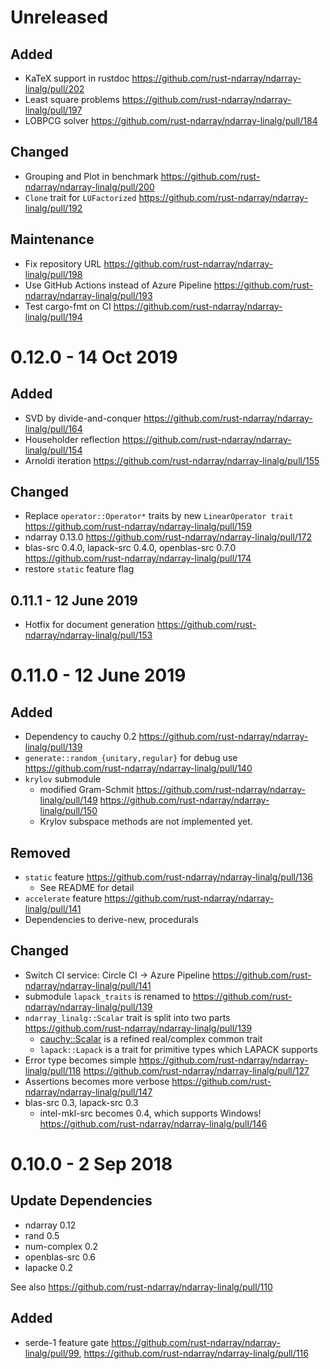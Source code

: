 Unreleased
===========

Added
------
- KaTeX support in rustdoc https://github.com/rust-ndarray/ndarray-linalg/pull/202
- Least square problems https://github.com/rust-ndarray/ndarray-linalg/pull/197
- LOBPCG solver https://github.com/rust-ndarray/ndarray-linalg/pull/184

Changed
-------
- Grouping and Plot in benchmark https://github.com/rust-ndarray/ndarray-linalg/pull/200
- `Clone` trait for `LUFactorized` https://github.com/rust-ndarray/ndarray-linalg/pull/192

Maintenance
-----------
- Fix repository URL https://github.com/rust-ndarray/ndarray-linalg/pull/198
- Use GitHub Actions instead of Azure Pipeline https://github.com/rust-ndarray/ndarray-linalg/pull/193
- Test cargo-fmt on CI https://github.com/rust-ndarray/ndarray-linalg/pull/194

0.12.0 - 14 Oct 2019
====================

Added
-----
- SVD by divide-and-conquer https://github.com/rust-ndarray/ndarray-linalg/pull/164
- Householder reflection https://github.com/rust-ndarray/ndarray-linalg/pull/154
- Arnoldi iteration https://github.com/rust-ndarray/ndarray-linalg/pull/155

Changed
----------
- Replace `operator::Operator*` traits by new `LinearOperator trait` https://github.com/rust-ndarray/ndarray-linalg/pull/159
- ndarray 0.13.0 https://github.com/rust-ndarray/ndarray-linalg/pull/172
- blas-src 0.4.0, lapack-src 0.4.0, openblas-src 0.7.0 https://github.com/rust-ndarray/ndarray-linalg/pull/174
- restore `static` feature flag

0.11.1 - 12 June 2019
---------------------

- Hotfix for document generation https://github.com/rust-ndarray/ndarray-linalg/pull/153

0.11.0 - 12 June 2019
====================

Added
--------
- Dependency to cauchy 0.2 https://github.com/rust-ndarray/ndarray-linalg/pull/139
- `generate::random_{unitary,regular}` for debug use https://github.com/rust-ndarray/ndarray-linalg/pull/140
- `krylov` submodule
  - modified Gram-Schmit https://github.com/rust-ndarray/ndarray-linalg/pull/149 https://github.com/rust-ndarray/ndarray-linalg/pull/150
  - Krylov subspace methods are not implemented yet.

Removed
----------
- `static` feature https://github.com/rust-ndarray/ndarray-linalg/pull/136
  - See README for detail
- `accelerate` feature https://github.com/rust-ndarray/ndarray-linalg/pull/141
- Dependencies to derive-new, procedurals

Changed
---------
- Switch CI service: Circle CI -> Azure Pipeline https://github.com/rust-ndarray/ndarray-linalg/pull/141
- submodule `lapack_traits` is renamed to https://github.com/rust-ndarray/ndarray-linalg/pull/139
- `ndarray_linalg::Scalar` trait is split into two parts https://github.com/rust-ndarray/ndarray-linalg/pull/139
  - [cauchy::Scalar](https://docs.rs/cauchy/0.2.0/cauchy/trait.Scalar.html) is a refined real/complex common trait
  - `lapack::Lapack` is a trait for primitive types which LAPACK supports
- Error type becomes simple https://github.com/rust-ndarray/ndarray-linalg/pull/118 https://github.com/rust-ndarray/ndarray-linalg/pull/127
- Assertions becomes more verbose https://github.com/rust-ndarray/ndarray-linalg/pull/147
- blas-src 0.3, lapack-src 0.3
  - intel-mkl-src becomes 0.4, which supports Windows! https://github.com/rust-ndarray/ndarray-linalg/pull/146

0.10.0 - 2 Sep 2018
=======

Update Dependencies
--------------------

- ndarray 0.12
- rand 0.5
- num-complex 0.2
- openblas-src 0.6
- lapacke 0.2

See also https://github.com/rust-ndarray/ndarray-linalg/pull/110

Added
------
- serde-1 feature gate https://github.com/rust-ndarray/ndarray-linalg/pull/99, https://github.com/rust-ndarray/ndarray-linalg/pull/116
